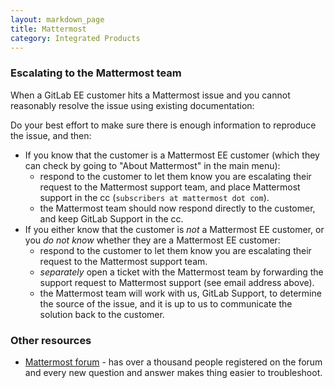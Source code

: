 ```yaml
---
layout: markdown_page
title: Mattermost
category: Integrated Products
---
```


### Escalating to the Mattermost team

When a GitLab EE customer hits a Mattermost issue and you cannot reasonably resolve the issue using existing documentation:

Do your best effort to make sure there is enough information to reproduce the issue, and then:

- If you know that the customer is a Mattermost EE customer (which they can check by going to "About Mattermost" in the main menu):
   - respond to the customer to let them know you are escalating their request to the Mattermost support team, and place Mattermost support in the cc (`subscribers at mattermost dot com`).
   - the Mattermost team should now respond directly to the customer, and keep GitLab Support in the cc.
- If you either know that the customer is _not_ a Mattermost EE customer, or you _do not know_ whether they are a Mattermost EE customer:
   - respond to the customer to let them know you are escalating their request to the Mattermost support team.
   - _separately_ open a ticket with the Mattermost team by forwarding the support request to Mattermost support (see email address above).
   - the Mattermost team will work with us, GitLab Support, to determine the source of the issue, and it is up to us to communicate the solution back to the customer.

### Other resources

- [Mattermost forum](http://forum.mattermost.org/c/general/gitlab) - has over a thousand people registered on the forum and every new question and answer makes thing easier to troubleshoot.
